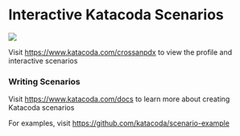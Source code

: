 # Interactive Katacoda Scenarios

[![](http://shields.katacoda.com/katacoda/crossanpdx/count.svg)](https://www.katacoda.com/crossanpdx "Get your profile on Katacoda.com")

Visit https://www.katacoda.com/crossanpdx to view the profile and interactive scenarios

### Writing Scenarios
Visit https://www.katacoda.com/docs to learn more about creating Katacoda scenarios

For examples, visit https://github.com/katacoda/scenario-example
